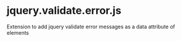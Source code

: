 jquery.validate.error.js
========================

Extension to add jquery validate error messages as a data attribute of elements
